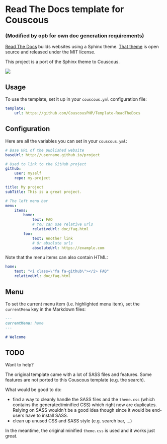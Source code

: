 # Read The Docs template for Couscous
### (Modified by opb for own doc generation requirements)

[Read The Docs](https://readthedocs.org/) builds websites using a Sphinx theme. [That theme](https://github.com/snide/sphinx_rtd_theme) is open source and released under the MIT license.

This project is a port of the Sphinx theme to Couscous.

![](screenshot.png)

## Usage

To use the template, set it up in your `couscous.yml` configuration file:

```yaml
template:
    url: https://github.com/CouscousPHP/Template-ReadTheDocs
```

## Configuration

Here are all the variables you can set in your `couscous.yml`:

```yaml
# Base URL of the published website
baseUrl: http://username.github.io/project

# Used to link to the GitHub project
github:
    user: myself
    repo: my-project

title: My project
subTitle: This is a great project.

# The left menu bar
menu:
    items:
        home:
            text: FAQ
            # You can use relative urls
            relativeUrl: doc/faq.html
        foo:
            text: Another link
            # Or absolute urls
            absoluteUrl: https://example.com
```

Note that the menu items can also contain HTML:

```yaml
home:
    text: "<i class=\"fa fa-github\"></i> FAQ"
    relativeUrl: doc/faq.html
```

## Menu

To set the current menu item (i.e. highlighted menu item), set the `currentMenu`
key in the Markdown files:

```markdown
---
currentMenu: home
---

# Welcome
```

## TODO

Want to help?

The original template came with a lot of SASS files and features. Some features are not ported to this Couscous template (e.g. the search).

What would be good to do:

- find a way to cleanly handle the SASS files and the `theme.css` (which contains the generated/minified CSS) which right now are duplicates. Relying on SASS wouldn't be a good idea though since it would be end-users have to install SASS.
- clean up unused CSS and SASS style (e.g. search bar, …)

In the meantime, the original minified `theme.css` is used and it works just great.

